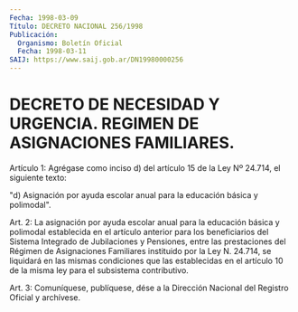```yaml
---
Fecha: 1998-03-09
Título: DECRETO NACIONAL 256/1998
Publicación:
  Organismo: Boletín Oficial
  Fecha: 1998-03-11
SAIJ: https://www.saij.gob.ar/DN19980000256
---
```

# DECRETO DE NECESIDAD Y URGENCIA. REGIMEN DE ASIGNACIONES FAMILIARES.

<a id="1"></a>
Artículo 1: Agrégase como inciso d) del artículo 15 de la Ley Nº 24.714, el siguiente texto:

"d) Asignación por ayuda escolar anual para la educación básica y polimodal".

<a id="2"></a>
Art. 2: La asignación por ayuda escolar  anual  para  la educación básica  y  polimodal  establecida en el artículo anterior para  los beneficiarios del Sistema  Integrado  de  Jubilaciones y Pensiones, entre  las  prestaciones  del  Régimen  de Asignaciones  Familiares instituido  por  la  Ley N. 24.714, se liquidará  en  las  mismas condiciones que las establecidas  en el artículo 10 de la misma ley para el subsistema contributivo.

<a id="3"></a>
Art.  3: Comuníquese, publíquese, dése  a la Dirección Nacional del Registro  Oficial y archívese.